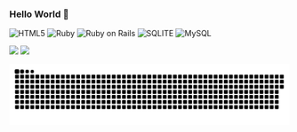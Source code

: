 ### Hello World 🖖

<!--
<h1>Techs</h1>
-->

<img src="https://img.shields.io/badge/HTML5-E34F26?style=for-the-badge&logo=html5&logoColor=white" alt="HTML5"> <img src="https://img.shields.io/badge/Ruby-CC342D?style=for-the-badge&logo=ruby&logoColor=white" alt="Ruby"> <img src="https://img.shields.io/badge/ruby%20on%20rails-D30001?style=for-the-badge&logo=rubyonrails&logoColor=white" alt="Ruby on Rails"> <img src="https://img.shields.io/badge/SQLite-07405E?style=for-the-badge&logo=sqlite&logoColor=white" alt="SQLITE"> <img src="https://img.shields.io/badge/MySQL-232F3E?style=for-the-badge&logo=mysql&logoColor=white" alt="MySQL">

<img src="https://github-readme-stats.vercel.app/api?username=daniel-drumond&theme=cobalt&bg_color=0d1117&hide_border=true">  <img src="https://github-readme-stats.vercel.app/api/top-langs?username=daniel-drumond&theme=cobalt&layout=compact&bg_color=0d1117&hide_border=true&langs_count=6">

<picture>
  <source media="(prefers-color-scheme: dark)" srcset="https://raw.githubusercontent.com/daniel-drumond/daniel-drumond/output/github-contribution-grid-snake-dark.svg">
  <source media="(prefers-color-scheme: light)" srcset="https://raw.githubusercontent.com/daniel-drumond/daniel-drumond/output/github-contribution-grid-snake.svg">
  <img alt="github contribution grid snake animation" src="https://raw.githubusercontent.com/daniel-drumond/daniel-drumond/output/github-contribution-grid-snake.svg">
</picture>

<!--
**daniel-drumond/daniel-drumond** is a ✨ _special_ ✨ repository because its `README.md` (this file) appears on your GitHub profile.

Here are some ideas to get you started:

- 🔭 I’m currently working on ...
- 🌱 I’m currently learning ...
- 👯 I’m looking to collaborate on ...
- 🤔 I’m looking for help with ...
- 💬 Ask me about ...
- 📫 How to reach me: ...
- 😄 Pronouns: ...
- ⚡ Fun fact: ...
-->
